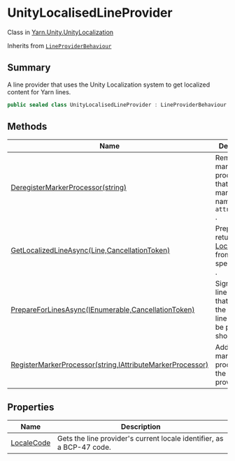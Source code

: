 # UnityLocalisedLineProvider

Class in [Yarn.Unity.UnityLocalization](yarn.unity.unitylocalization.md)

Inherits from [`LineProviderBehaviour`](yarn.unity.lineproviderbehaviour.md)

## Summary

A line provider that uses the Unity Localization system to get localized\
content for Yarn lines.

```csharp
public sealed class UnityLocalisedLineProvider : LineProviderBehaviour
```

## Methods

| Name                                                                                                                                            | Description                                                                                                   |
| ----------------------------------------------------------------------------------------------------------------------------------------------- | ------------------------------------------------------------------------------------------------------------- |
| [DeregisterMarkerProcessor(string)](yarn.unity.unitylocalization.unitylocalisedlineprovider.deregistermarkerprocessor.md)                       | Removes all marker processors that handle markers named `attributeName` .                                     |
| [GetLocalizedLineAsync(Line,CancellationToken)](yarn.unity.unitylocalization.unitylocalisedlineprovider.getlocalizedlineasync.md)               | Prepares and returns a [LocalizedLine](yarn.unity.localizedline.md) from the specified [Line](yarn.line.md) . |
| [PrepareForLinesAsync(IEnumerable,CancellationToken)](yarn.unity.unitylocalization.unitylocalisedlineprovider.prepareforlinesasync.md)          | Signals to the line provider that lines with the provided line IDs may be presented shortly.                  |
| [RegisterMarkerProcessor(string,IAttributeMarkerProcessor)](yarn.unity.unitylocalization.unitylocalisedlineprovider.registermarkerprocessor.md) | Adds a new marker processor to the line provider.                                                             |

## Properties

| Name                                                                                | Description                                                           |
| ----------------------------------------------------------------------------------- | --------------------------------------------------------------------- |
| [LocaleCode](yarn.unity.unitylocalization.unitylocalisedlineprovider.localecode.md) | Gets the line provider's current locale identifier, as a BCP-47 code. |
